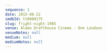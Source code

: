 ```yaml
---
sequence: 1
date: 2015-08-22
imdbId: tt0089175
slug: fright-night-1985
venue: Alamo Drafthouse Cinema - One Loudoun
venueNotes: null
medium: null
mediumNotes: null
---
```


